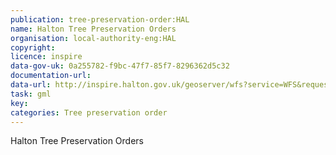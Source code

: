 ```yaml
---
publication: tree-preservation-order:HAL
name: Halton Tree Preservation Orders
organisation: local-authority-eng:HAL
copyright: 
licence: inspire
data-gov-uk: 0a255782-f9bc-47f7-85f7-8296362d5c32
documentation-url: 
data-url: http://inspire.halton.gov.uk/geoserver/wfs?service=WFS&request=GetFeature&typename=inspire:tree_preservation_orders_polygon&outputFormat=GML2
task: gml
key: 
categories: Tree preservation order
---
```


Halton Tree Preservation Orders
